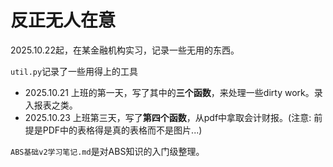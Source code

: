 # 反正无人在意

2025.10.22起，在某金融机构实习，记录一些无用的东西。

`util.py`记录了一些用得上的工具
- 2025.10.21 上班的第一天，写了其中的**三个函数**，来处理一些dirty work。录入报表之类。
- 2025.10.23 上班第三天，写了**第四个函数**，从pdf中拿取会计财报。(注意: 前提是PDF中的表格得是真的表格而不是图片...)

`ABS基础v2学习笔记.md`是对ABS知识的入门级整理。
